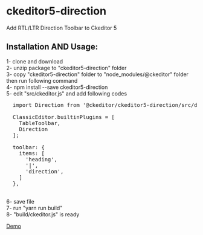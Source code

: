 # ckeditor5-direction
Add RTL/LTR Direction Toolbar to Ckeditor 5

<h2>Installation AND Usage:</h2>

1- clone and download <br>
2- unzip package to "ckeditor5-direction" folder <br>
3- copy "ckeditor5-direction" folder to "node_modules/@ckeditor" folder then run following command <br>
4- npm install --save ckeditor5-direction <br>
5- edit "src/ckeditor.js" and add following codes <br>
<pre>
  import Direction from '@ckeditor/ckeditor5-direction/src/direction'; 

  ClassicEditor.builtinPlugins = [
    TableToolbar,
    Direction 
  ];
  
  toolbar: {
    items: [
      'heading',
      '|',
      'direction',
    ]
  },
</pre>
<br>
6- save file <br>
7- run "yarn run build" <br>
8- "build/ckeditor.js" is ready


<a href="http://dailydesign.ir/demo-ckeditor">Demo</a>
